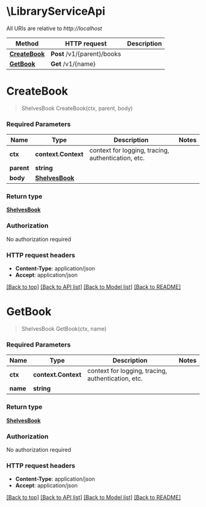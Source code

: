 # \LibraryServiceApi

All URIs are relative to *http://localhost*

Method | HTTP request | Description
------------- | ------------- | -------------
[**CreateBook**](LibraryServiceApi.md#CreateBook) | **Post** /v1/{parent}/books | 
[**GetBook**](LibraryServiceApi.md#GetBook) | **Get** /v1/{name} | 


# **CreateBook**
> ShelvesBook CreateBook(ctx, parent, body)


### Required Parameters

Name | Type | Description  | Notes
------------- | ------------- | ------------- | -------------
 **ctx** | **context.Context** | context for logging, tracing, authentication, etc.
  **parent** | **string**|  | 
  **body** | [**ShelvesBook**](ShelvesBook.md)|  | 

### Return type

[**ShelvesBook**](shelvesBook.md)

### Authorization

No authorization required

### HTTP request headers

 - **Content-Type**: application/json
 - **Accept**: application/json

[[Back to top]](#) [[Back to API list]](../README.md#documentation-for-api-endpoints) [[Back to Model list]](../README.md#documentation-for-models) [[Back to README]](../README.md)

# **GetBook**
> ShelvesBook GetBook(ctx, name)


### Required Parameters

Name | Type | Description  | Notes
------------- | ------------- | ------------- | -------------
 **ctx** | **context.Context** | context for logging, tracing, authentication, etc.
  **name** | **string**|  | 

### Return type

[**ShelvesBook**](shelvesBook.md)

### Authorization

No authorization required

### HTTP request headers

 - **Content-Type**: application/json
 - **Accept**: application/json

[[Back to top]](#) [[Back to API list]](../README.md#documentation-for-api-endpoints) [[Back to Model list]](../README.md#documentation-for-models) [[Back to README]](../README.md)

